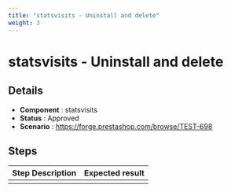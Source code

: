 ```yaml
---
title: "statsvisits - Uninstall and delete"
weight: 3
---
```


# statsvisits - Uninstall and delete
## Details
* **Component** : statsvisits
* **Status** : Approved
* **Scenario** : https://forge.prestashop.com/browse/TEST-698

## Steps
| Step Description | Expected result |
| ----- | ----- |
|  |  |